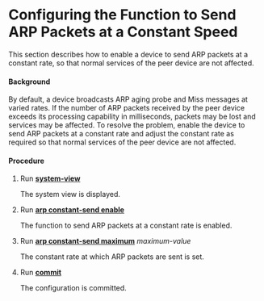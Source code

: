Configuring the Function to Send ARP Packets at a Constant Speed
================================================================

This section describes how to enable a device to send ARP packets at a constant rate, so that normal services of the peer device are not affected.

#### Background

By default, a device broadcasts ARP aging probe and Miss messages at varied rates. If the number of ARP packets received by the peer device exceeds its processing capability in milliseconds, packets may be lost and services may be affected. To resolve the problem, enable the device to send ARP packets at a constant rate and adjust the constant rate as required so that normal services of the peer device are not affected.


#### Procedure

1. Run [**system-view**](cmdqueryname=system-view)
   
   
   
   The system view is displayed.
2. Run [**arp constant-send enable**](cmdqueryname=arp+constant-send+enable)
   
   
   
   The function to send ARP packets at a constant rate is enabled.
3. Run [**arp constant-send maximum**](cmdqueryname=arp+constant-send+maximum) *maximum-value*
   
   
   
   The constant rate at which ARP packets are sent is set.
4. Run [**commit**](cmdqueryname=commit)
   
   
   
   The configuration is committed.